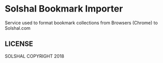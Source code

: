 Solshal Bookmark Importer
==========

Service used to format bookmark collections from Browsers (Chrome) to Solshal.com

## LICENSE
SOLSHAL COPYRIGHT 2018